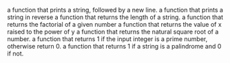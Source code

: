 a function that prints a string, followed by a new line.
 a function that prints a string in reverse
a function that returns the length of a string.
a function that returns the factorial of a given number
 a function that returns the value of x raised to the power of y
a function that returns the natural square root of a number.
 a function that returns 1 if the input integer is a prime number, otherwise return 0.
 a function that returns 1 if a string is a palindrome and 0 if not.


